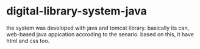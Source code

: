 # digital-library-system-java
the system was developed with java and tomcat library. basically its can, web-based java appication accroding to the senario. based on this, it have html and css too.
